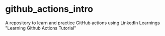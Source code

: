 # github_actions_intro
A repository to learn and practice GitHub actions using LinkedIn Learnings "Learning Github Actions Tutorial"
